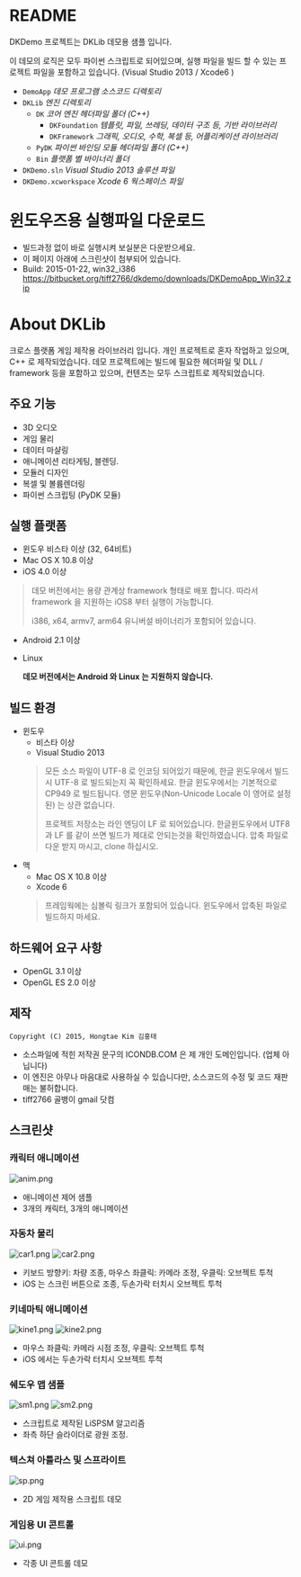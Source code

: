 # README #

DKDemo 프로젝트는 DKLib 데모용 샘플 입니다.

이 데모의 로직은 모두 파이썬 스크립트로 되어있으며, 실행 파일을 빌드 할 수 있는 프로젝트 파일을 포함하고 있습니다. (Visual Studio 2013 / Xcode6 )

* `DemoApp` *데모 프로그램 소스코드 디렉토리*
* `DKLib` *엔진 디렉토리*
    * `DK`  *코어 엔진 헤더파일 폴더 (C++)*
        * `DKFoundation` *템플릿, 파일, 쓰레딩, 데이터 구조 등, 기반 라이브러리*
        * `DKFramework` *그래픽, 오디오, 수학, 복셀 등, 어플리케이션 라이브러리*
    * `PyDK` *파이썬 바인딩 모듈 헤더파일 폴더 (C++)*
    * `Bin` *플랫폼 별 바이너리 폴더*
* `DKDemo.sln` *Visual Studio 2013 솔루션 파일*
* `DKDemo.xcworkspace` *Xcode 6 웍스페이스 파일*

# 윈도우즈용 실행파일 다운로드
* 빌드과정 없이 바로 실행시켜 보실분은 다운받으세요.
* 이 페이지 아래에 스크린샷이 첨부되어 있습니다.
* Build: 2015-01-22, win32_i386
https://bitbucket.org/tiff2766/dkdemo/downloads/DKDemoApp_Win32.zip

# About DKLib
크로스 플랫폼 게임 제작용 라이브러리 입니다. 개인 프로젝트로 혼자 작업하고 있으며, C++ 로 제작되었습니다. 데모 프로젝트에는 빌드에 필요한 헤더파일 및 DLL / framework 등을 포함하고 있으며, 컨텐츠는 모두 스크립트로 제작되었습니다.

## 주요 기능
* 3D 오디오
* 게임 물리
* 데이터 마샬링
* 애니메이션 리타게팅, 블렌딩.
* 모듈러 디자인
* 복셀 및 볼륨렌더링
* 파이썬 스크립팅 (PyDK 모듈)

## 실행 플랫폼
* 윈도우 비스타 이상 (32, 64비트)
* Mac OS X 10.8 이상
* iOS 4.0 이상
> 데모 버전에서는 용량 관계상 framework 형태로 배포 합니다. 따라서 framework 을 지원하는 iOS8 부터 실행이 가능합니다.
>
> i386, x64, armv7, arm64 유니버설 바이너리가 포함되어 있습니다.
* Android 2.1 이상
* Linux

    **데모 버전에서는 Android 와 Linux 는 지원하지 않습니다.**

## 빌드 환경
* 윈도우
    * 비스타 이상
    * Visual Studio 2013
    > 모든 소스 파일이 UTF-8 로 인코딩 되어있기 때문에, 한글 윈도우에서 빌드시 UTF-8 로 빌드되는지 꼭 확인하세요. 한글 윈도우에서는 기본적으로 CP949 로 빌드됩니다. 영문 윈도우(Non-Unicode Locale 이 영어로 설정된) 는 상관 없습니다.
    > 
    > 프로젝트 저장소는 라인 엔딩이 LF 로 되어있습니다. 한글윈도우에서 UTF8 과 LF 를 같이 쓰면 빌드가 제대로 안되는것을 확인하였습니다. 압축 파일로 다운 받지 마시고, clone 하십시오.
* 맥
    * Mac OS X 10.8 이상
    * Xcode 6
    > 프레임웍에는 심볼릭 링크가 포함되어 있습니다. 윈도우에서 압축된 파일로 빌드하지 마세요.

## 하드웨어 요구 사항
* OpenGL 3.1 이상
* OpenGL ES 2.0 이상

## 제작
    Copyright (C) 2015, Hongtae Kim 김홍태

* 소스파일에 적힌 저작권 문구의 ICONDB.COM 은 제 개인 도메인입니다. (업체 아닙니다)
* 이 엔진은 아무나 마음대로 사용하실 수 있습니다만, 소스코드의 수정 및 코드 재판매는 불허합니다.
* tiff2766 골뱅이 gmail 닷컴

## 스크린샷 
### 캐릭터 애니메이션
![anim.png](https://bitbucket.org/repo/keLaoe/images/2465982228-anim.png)

* 애니메이션 제어 샘플
* 3개의 캐릭터, 3개의 애니메이션

### 자동차 물리
![car1.png](https://bitbucket.org/repo/keLaoe/images/1454161511-car1.png)
![car2.png](https://bitbucket.org/repo/keLaoe/images/736436422-car2.png)

* 키보드 방향키: 차량 조종, 마우스 좌클릭: 카메라 조정, 우클릭: 오브젝트 투척
* iOS 는 스크린 버튼으로 조종, 두손가락 터치시 오브젝트 투척

### 키네마틱 애니메이션
![kine1.png](https://bitbucket.org/repo/keLaoe/images/1827184730-kine1.png)
![kine2.png](https://bitbucket.org/repo/keLaoe/images/540183168-kine2.png)

* 마우스 좌클릭: 카메라 시점 조정, 우클릭: 오브젝트 투척
* iOS 에서는 두손가락 터치시 오브젝트 투척

### 쉐도우 맵 샘플
![sm1.png](https://bitbucket.org/repo/keLaoe/images/4172863041-sm1.png)
![sm2.png](https://bitbucket.org/repo/keLaoe/images/952550011-sm2.png)

* 스크립트로 제작된 LiSPSM 알고리즘
* 좌측 하단 슬라이더로 광원 조정.

### 텍스쳐 아틀라스 및 스프라이트
![sp.png](https://bitbucket.org/repo/keLaoe/images/605784757-sp.png)

* 2D 게임 제작용 스크립트 데모

### 게임용 UI 콘트롤
![ui.png](https://bitbucket.org/repo/keLaoe/images/3182995816-ui.png)

* 각종 UI 콘트롤 데모
